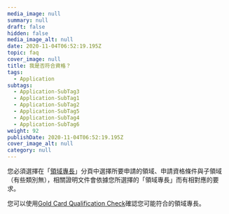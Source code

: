 ```yaml
---
media_image: null
summary: null
draft: false
hidden: false
media_image_alt: null
date: 2020-11-04T06:52:19.195Z
topic: faq
cover_image: null
title: 我是否符合資格？
tags:
  - Application
subtags:
  - Application-SubTag3
  - Application-SubTag1
  - Application-SubTag2
  - Application-SubTag5
  - Application-SubTag4
  - Application-SubTag6
weight: 92
publishDate: 2020-11-04T06:52:19.195Z
cover_image_alt: null
category: null
---
```

您必須選擇在「[領域專長](/zh/qualification/)」分頁中選擇所要申請的領域、申請資格條件與子領域（有些類別無），相關證明文件會依據您所選擇的「領域專長」而有相對應的要求。

您可以使用[Gold Card Qualification Check](/zh/apply/step-1/)確認您可能符合的領域專長。
